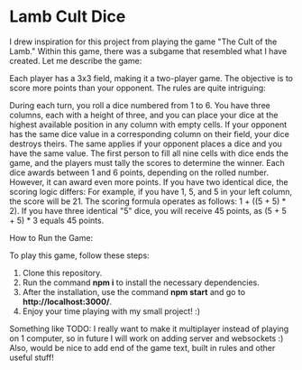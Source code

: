 # Lamb Cult Dice

I drew inspiration for this project from playing the game "The Cult of the Lamb." Within this game, there was a subgame that resembled what I have created. Let me describe the game:

Each player has a 3x3 field, making it a two-player game. The objective is to score more points than your opponent. The rules are quite intriguing:

During each turn, you roll a dice numbered from 1 to 6.
You have three columns, each with a height of three, and you can place your dice at the highest available position in any column with empty cells.
If your opponent has the same dice value in a corresponding column on their field, your dice destroys theirs. The same applies if your opponent places a dice and you have the same value.
The first person to fill all nine cells with dice ends the game, and the players must tally the scores to determine the winner.
Each dice awards between 1 and 6 points, depending on the rolled number. However, it can award even more points. If you have two identical dice, the scoring logic differs:
For example, if you have 1, 5, and 5 in your left column, the score will be 21. The scoring formula operates as follows: 1 + ((5 + 5) * 2).
If you have three identical "5" dice, you will receive 45 points, as (5 + 5 + 5) * 3 equals 45 points.

How to Run the Game:

To play this game, follow these steps:

1. Clone this repository.
2. Run the command **npm i** to install the necessary dependencies.
3. After the installation, use the command **npm start** and go to **http://localhost:3000/**.
4. Enjoy your time playing with my small project! :)

Something like TODO:
I really want to make it multiplayer instead of playing on 1 computer, so in future I will work on adding server and websockets :)
Also, would be nice to add end of the game text, built in rules and other useful stuff!
